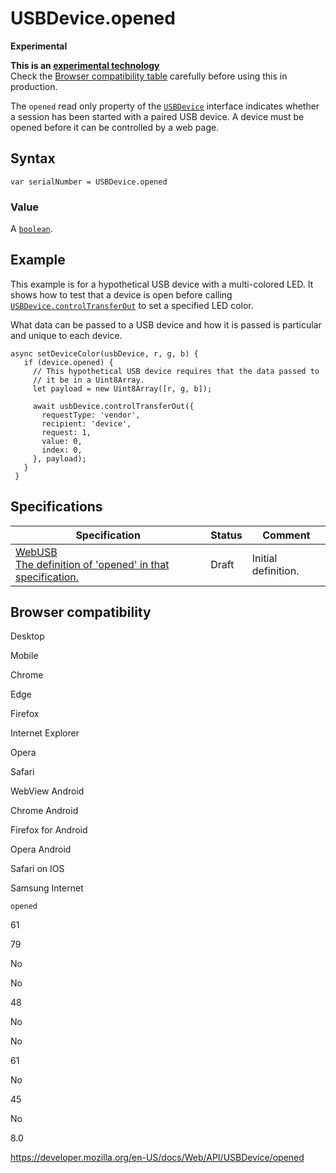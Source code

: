 USBDevice.opened
================

**Experimental**

**This is an [experimental technology](https://developer.mozilla.org/en-US/docs/MDN/Guidelines/Conventions_definitions#experimental)**  
Check the [Browser compatibility table](#browser_compatibility) carefully before using this in production.

The `opened` read only property of the [`USBDevice`](../usbdevice) interface indicates whether a session has been started with a paired USB device. A device must be opened before it can be controlled by a web page.

Syntax
------

    var serialNumber = USBDevice.opened

### Value

A [`boolean`](https://developer.mozilla.org/en-US/docs/Web/JavaScript/Reference/Global_Objects/Boolean).

Example
-------

This example is for a hypothetical USB device with a multi-colored LED. It shows how to test that a device is open before calling [`USBDevice.controlTransferOut`](controltransferout) to set a specified LED color.

What data can be passed to a USB device and how it is passed is particular and unique to each device.

    async setDeviceColor(usbDevice, r, g, b) {
       if (device.opened) {
         // This hypothetical USB device requires that the data passed to
         // it be in a Uint8Array.
         let payload = new Uint8Array([r, g, b]);

         await usbDevice.controlTransferOut({
           requestType: 'vendor',
           recipient: 'device',
           request: 1,
           value: 0,
           index: 0,
         }, payload);
       }
     }

Specifications
--------------

<table><thead><tr class="header"><th>Specification</th><th>Status</th><th>Comment</th></tr></thead><tbody><tr class="odd"><td><a href="https://wicg.github.io/webusb/#dom-usbdevice-opened">WebUSB<br />
<span class="small">The definition of 'opened' in that specification.</span></a></td><td><span class="spec-draft">Draft</span></td><td>Initial definition.</td></tr></tbody></table>

Browser compatibility
---------------------

Desktop

Mobile

Chrome

Edge

Firefox

Internet Explorer

Opera

Safari

WebView Android

Chrome Android

Firefox for Android

Opera Android

Safari on IOS

Samsung Internet

`opened`

61

79

No

No

48

No

No

61

No

45

No

8.0

<a href="https://developer.mozilla.org/en-US/docs/Web/API/USBDevice/opened" class="_attribution-link">https://developer.mozilla.org/en-US/docs/Web/API/USBDevice/opened</a>
